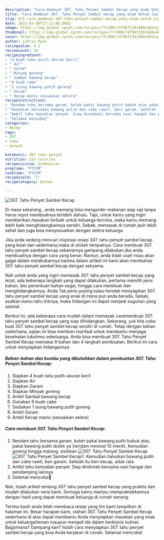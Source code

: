 ```yaml
---
description: "Cara membuat 307. Tahu Penyet Sambel Kecap yang enak Untuk Jualan"
title: "Cara membuat 307. Tahu Penyet Sambel Kecap yang enak Untuk Jualan"
slug: 671-cara-membuat-307-tahu-penyet-sambel-kecap-yang-enak-untuk-jualan
date: 2021-03-08T17:13:00.660Z
image: https://img-global.cpcdn.com/recipes/77c908c74f96f159/680x482cq70/307-tahu-penyet-sambel-kecap-foto-resep-utama.jpg
thumbnail: https://img-global.cpcdn.com/recipes/77c908c74f96f159/680x482cq70/307-tahu-penyet-sambel-kecap-foto-resep-utama.jpg
cover: https://img-global.cpcdn.com/recipes/77c908c74f96f159/680x482cq70/307-tahu-penyet-sambel-kecap-foto-resep-utama.jpg
author: Lottie Ryan
ratingvalue: 4.2
reviewcount: 14
recipeingredient:
- "4 buah tahu putih ukuran kecil"
- " Air"
- " Garam"
- " Minyak goreng"
- " Sambal bawang kecap"
- "9 buah cabe"
- "1 siung bawang putih goreng"
- " Garam"
- " Kecap manis sesuaikan selera"
recipeinstructions:
- "Rendam tahu bersama garam, boleh pakai bawang putih bubuk atau pakai bawang putih diulek ya (rendam minimal 10 menit). Kemudian goreng hingga matang, sisihkan"
- "Kemudian haluskan bawang putih dan cabe rawit, beri garam. Setelah itu beri kecap, aduk rata"
- "Ambil tahu kemudian penyet. Siap dinikmati bersama nasi hangat dan pendamping lainnya"
- "Selamat mencoba💜"
categories:
- Resep
tags:
- 307
- tahu
- penyet

katakunci: 307 tahu penyet 
nutrition: 214 calories
recipecuisine: Indonesian
preptime: "PT23M"
cooktime: "PT43M"
recipeyield: "1"
recipecategory: Dinner

---
```



![307. Tahu Penyet Sambel Kecap](https://img-global.cpcdn.com/recipes/77c908c74f96f159/680x482cq70/307-tahu-penyet-sambel-kecap-foto-resep-utama.jpg)

Di masa  sekarang , anda memang bisa mengorder makanan siap saji tanpa harus repot membuatnya terlebih dahulu. Tapi, untuk kamu yang ingin memberikan masakan terbaik untuk keluarga tercinta, maka kamu memang lebih baik menghidangkannya sendiri. Sebab, memasak di rumah jauh lebih sehat dan juga bisa menyesuaikan dengan selera keluarga.

Jika anda sedang mencari inspirasi resep 307. tahu penyet sambel kecap yang lezat dan sederhana,maka di sinilah tempatnya. Cara membuat 307. tahu penyet sambel kecap  sebenarnya gampang dilakukan jika anda membuatnya dengan cara yang benar. Namun, anda tidak usah risau akan gagal dalam melakukannya 
karena dalam artikel ini kami akan membahas 307. tahu penyet sambel kecap dengan seksama.  



Nah untuk anda yang ingin memasak 307. tahu penyet sambel kecap yang lezat, ada beberapa langkah yang dapat dilakukan, pertama memilih jenis bahan, lalu penentuan bahan segar, hingga cara membuat dan menghidangkannya. Anda Tak perlu pusing kalau hendak menyiapkan 307. tahu penyet sambel kecap yang enak di mana pun anda berada. Sebab, asalkan kamu  tahu triknya, maka hidangan ini dapat menjadi suguhan yang spesial.

Berikut ini, ada beberapa cara mudah dalam memasak caramembuat 307. tahu penyet sambel kecap yang siap dihidangkan. Sekarang, yuk kita coba buat 307. tahu penyet sambel kecap sendiri di rumah. Tetap dengan bahan sederhana, sajian ini bisa memberi manfaat untuk membantu menjaga kesehatan tubuhmu sekeluarga. Anda bisa membuat 307. Tahu Penyet Sambel Kecap memakai 9 bahan dan 4 langkah pembuatan. Berikut ini cara untuk menyiapkan hidangannya.

<!--inarticleads1-->

##### Bahan-bahan dan bumbu yang dibutuhkan dalam pembuatan 307. Tahu Penyet Sambel Kecap:

1. Siapkan 4 buah tahu putih ukuran kecil
1. Siapkan  Air
1. Siapkan  Garam
1. Siapkan  Minyak goreng
1. Ambil  Sambal bawang kecap
1. Gunakan 9 buah cabe
1. Sediakan 1 siung bawang putih goreng
1. Ambil  Garam
1. Ambil  Kecap manis (sesuaikan selera)




<!--inarticleads2-->

##### Cara membuat 307. Tahu Penyet Sambel Kecap:

1. Rendam tahu bersama garam, boleh pakai bawang putih bubuk atau pakai bawang putih diulek ya (rendam minimal 10 menit). Kemudian goreng hingga matang, sisihkan
<img src="https://img-global.cpcdn.com/steps/ca8c9cd33108c03a/160x128cq70/307-tahu-penyet-sambel-kecap-langkah-memasak-1-foto.jpg" alt="307. Tahu Penyet Sambel Kecap"><img src="https://img-global.cpcdn.com/steps/975b6dc9ffa4ac31/160x128cq70/307-tahu-penyet-sambel-kecap-langkah-memasak-1-foto.jpg" alt="307. Tahu Penyet Sambel Kecap">1. Kemudian haluskan bawang putih dan cabe rawit, beri garam. Setelah itu beri kecap, aduk rata
1. Ambil tahu kemudian penyet. Siap dinikmati bersama nasi hangat dan pendamping lainnya
1. Selamat mencoba💜




Nah, itulah artikel tentang  307. tahu penyet sambel kecap  yang praktis dan mudah dilakukan versi kami. Semoga kamu mampu mempraktekkannya dengan hasil yang dapat membuat keluarga di rumah senang. 

Terima kasih anda telah membaca resep yang tim kami tampilkan di halaman ini. Besar harapan kami, olahan  307. Tahu Penyet Sambel Kecap sederhana di atas dapat membantu Anda menyiapkan masakan yang enak untuk keluarga/teman maupun menjadi ide dalam berbisnis kuliner. Bagaimana? Gampang kan? Itulah cara menyiapkan 307. tahu penyet sambel kecap yang bisa Anda kerjakan di rumah. Selamat mencoba!

